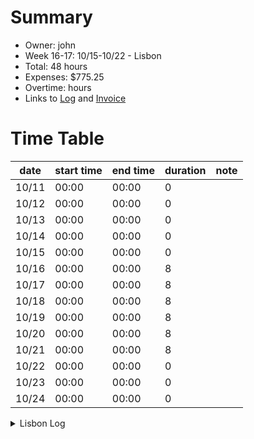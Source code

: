 # Summary
* Owner: john
* Week 16-17: 10/15-10/22 - Lisbon
* Total: 48  hours
* Expenses: $775.25
* Overtime:  hours
* Links to [Log](https://docs.google.com/document/d/1qYblKEo761GaksHPknskUpva_PodZoTyQ_YZ_nhfyM8/edit?usp=sharing) and [Invoice](https://docs.google.com/spreadsheets/d/1LndZ26CcT90GKt_qbRGGM2puMj2srT8Fe-ZtouPd_3E/edit#gid=38977381)

# Time Table
| date  | start time  | end time | duration  |  note |
|---|---|---|---|---|
| 10/11 | 00:00 | 00:00 | 0 |
| 10/12 | 00:00 | 00:00 | 0 |
| 10/13 | 00:00 | 00:00 | 0 |
| 10/14 | 00:00 | 00:00 | 0 |
| 10/15 | 00:00 | 00:00 | 0 |
| 10/16 | 00:00 | 00:00 | 8 |
| 10/17 | 00:00 | 00:00 | 8 |
| 10/18 | 00:00 | 00:00 | 8 |
| 10/19 | 00:00 | 00:00 | 8 |
| 10/20 | 00:00 | 00:00 | 8 |
| 10/21 | 00:00 | 00:00 | 8 |
| 10/22 | 00:00 | 00:00 | 0 |
| 10/23 | 00:00 | 00:00 | 0 |
| 10/24 | 00:00 | 00:00 | 0 |


<details>
  <summary>Lisbon Log </summary>

Fri Oct 15th: Uber to Airport, Flight to Lisbon (13hrs)
Sat Oct 16th:  (5 hrs)
10:30 Arrive Lisbon:
11:00Meet Abraham,
11:30 Uber to Airbnb (can’t check in),
12:30 lunch
14:00 Review Iberostar venue for Harmony One World,
15:30 - 18:00 check into Airbnb’s (multiple destinations and key pickups)
20:00 Dinner

Sun Oct 17th - 8hrs
13:30 - 20:00 Harmony hosted meetup and coffee
Contacts Met
* Tall German guy - used to live in Japan, now lives in Portugal interested in fintech/data analytics
* Norwegian Gitcoin Guy - Work in Premier Partner success
* Daniel? - Li and Abraham know him from Eth Paris? - what is he working on, what are his contact details
* German Calendar Guy - https://cal.com/ Telegram @peer_rich (thanks Boris)
* Discord DAO discovery bot team from SF - Girl and Guy?
* Couple who dropped by Crypto Guy and his girlfriend - working on a multichain... has received grants from Balancer and ....
* Portugese guys who work with digital imaging e.g. reading and verifying passports (new to crypto)


Mon Oct 18th - 9:30 - 22:00 Harmony One World (12 hours)

10am: meet at iberostar selection lisboa

Iberostar Selection Lisboa 64 Rua Castilho 1250-071 Lisboa Portugal

1pm: door opens

2pm: “Scaling DAOs” Fireside Chat
Speaker: Felipe Duarte, DAOist; Moderator: Samantha Yap, Yap Global

2:30pm: “Harmony: 100 DAOs and ONE.country” Talk
Speaker: Stephen Tse, Harmony

3pm: “Future of Finance: Stake DAO, Curve, Rekt”
Speaker: Julien Bouteloup, Stake DAO; Moderator: Li Jiang, Harmony

3:30pm: “Pods: From Hackathon to Launch”
Speaker: Rob Silva, Pods Finance

4:00pm: “Timeless on Harmony”
Speaker: Will Starr, Timeless

4:30pm: “Harmony One - Rise of Blockchain Gaming”
Speaker: Jacques Xu, Ramp Network



DAO Event - 10:00 a.m. - 10:00 p.m.
Setup and prep 10:00 - 1:00 p.m.
Talks 1:00 - 5:00
After party 5:00 - 10:00

Contacts
* Curve/Stake Capital  - Julian and Julien Bouteloup - quentin - @Kii_iu
* Pods Finance - https://twitter.com/razgraf https://www.pods.finance/  app docs github
* Investment - Jonathan? from Hong Kong twitter: @mapleleafcap
* mai.finance
  * Ben - QiDao - Lending Protocol - telegram: @Benjamin891 https://mai.finance docs github
  * Christian Holman twitter: @0xholman
* One Family - david.crazy.one
* Stealth Project - Ask Li and Daniell? Founder worked at coinbase with Mei, located in Taiwan.
* Peer Rich - twitter: @peer_rich https://cal.com/
* NFT Collateralization: telegram @Raphael_0x
* Random Attendee: twitter @solangegueiros (was on the laptop at the start of the conference)
* BLS Security: twitter: @bela_guer https://guer.co/ - introducing to RJ.


Tue Oct 19th - 8hrs
The Daoist
8:00 - 11:00 Share youtube link and begin watching the DAOIST online
11:00 left for the DAOist - ended up having lunch with the team and could not get into the DAOist.
15:00 went home and did some housekeeping organizing the Covid test
17:00 - 12:00  went back and went to the DAOist after party with the team

Contacts

* Spruce : Wayne Chang telegram:@wychat
* Solidity Core Developer:

Wed Oct 20th - 8 hrs
Liscon Day 1
9:00 - LX Factory for Liscon-1 and networking
18:00 - ZK Rollups Celestia
20:30 - Aragon/Harmony Event


Contacts


Thu Oct 21st -  8hrs
Liscon Day 2

13:00 - 22:00
Contacts
* OVR

Fri Oct 22nd - - Flight to SFO (13hrs)
-

</details